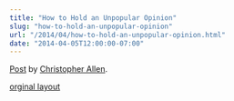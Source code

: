```yaml
---
title: "How to Hold an Unpopular Opinion"
slug: "how-to-hold-an-unpopular-opinion"
url: "/2014/04/how-to-hold-an-unpopular-opinion.html"
date: "2014-04-05T12:00:00-07:00"
---
```

<div id="fb-root"></div> <script>(function(d, s, id) { var js, fjs = d.getElementsByTagName(s)[0]; if (d.getElementById(id)) return; js = d.createElement(s); js.id = id; js.src = "//connect.facebook.net/en_US/all.js#xfbml=1"; fjs.parentNode.insertBefore(js, fjs); }(document, 'script', 'facebook-jssdk'));</script>
<div class="fb-post" data-href="https://www.facebook.com/ChristopherRayAllen/posts/10152332731345540" data-width="600"><div class="fb-xfbml-parse-ignore"><a href="https://www.facebook.com/ChristopherRayAllen/posts/10152332731345540">Post</a> by <a href="https://www.facebook.com/ChristopherRayAllen">Christopher Allen</a>.</div></div>
<p class="previous"><a href="/previous/2014/04/how-to-hold-an-unpopular-opinion.html" rel="syndication">orginal layout</a></p>
